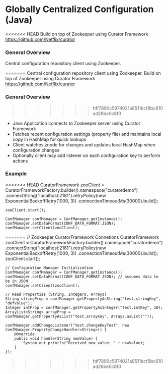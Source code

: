 # Globally Centralized Configuration (Java)

<<<<<<< HEAD
Build on top of Zookeeper using Curator Framework https://github.com/Netflix/curator

### General Overview

Central configuration repository client using Zookeeper. 

=======
Central configuration repository client using Zookeeper.  Build on top of Zookeeper using Curator Framework https://github.com/Netflix/curator

### General Overview

>>>>>>> fdf7890c5974021a9511bcf9bc610ad26be0c8f0
* Java Application connects to Zookeeper server using Curator Framework
* Fetches recent configuration settings (property file) and maintains local copy in HashMap for quick lookups
* Client watches znode for changes and updates local HashMap when configuration changes
* Optionally client may add listener on each configuration key to perform actions

### Example

<<<<<<< HEAD
	CuratorFramework zooClient = CuratorFrameworkFactory.builder().namespace("curatordemo")
				.connectString("localhost:2181").retryPolicy(new ExponentialBackoffRetry(1000, 3))
				.connectionTimeoutMs(30000).build();

	zooClient.start();

	ConfManager confManager = ConfManager.getInstance();
	confManager.setDataFormat(CONF_DATA_FORMAT.JSON);
	confManager.setClient(zooClient);
=======
    // Zookeeper CuratorFramework Connetions
    CuratorFramework zooClient = CuratorFrameworkFactory.builder().namespace("curatordemo")
				.connectString("localhost:2181").retryPolicy(new ExponentialBackoffRetry(1000, 3))
				.connectionTimeoutMs(30000).build();
    zooClient.start();

    // Configuration Manager Initialization
    ConfManager confManager = ConfManager.getInstance();
    confManager.setDataFormat(CONF_DATA_FORMAT.JSON); // assumes data to be in JSON
    confManager.setClient(zooClient);
    
    // Read Properties (String, Integers, Arrays)
    String stringProp = confManager.getPropertyAsString("test.stringKey", "defValue");
    Integer intProp = confManager.getPropertyAsInteger("test.intKey", 10);
    ArrayList<String> arrayProp = confManager.getPropertyAsList("test.arrayKey", Arrays.asList(""));
    
    confManager.addChangeListener("test.changeKeyTest", new ConfManager.PropertyChangeHandler<String>() {
        @Override
        public void handle(String newValue) {
            System.out.println("Received new value: " + newValue);
        }
    });
>>>>>>> fdf7890c5974021a9511bcf9bc610ad26be0c8f0
